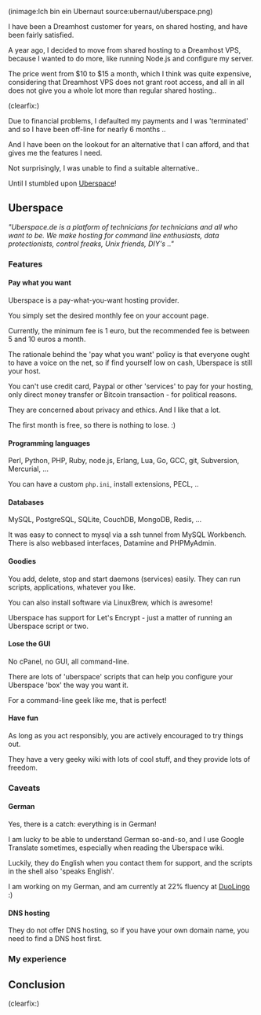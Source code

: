 <!--
Title: Ich bin ein Ubernaut
Author: Jacob Moen
Date: 2016/12/07 20:02
Datetime: 2016-12-07
Description: I have moved my websites from Dreamhost to Uberspace 
View: post
Disqusid: /2016/december/ich-bin-ein-ubernaut
ogimage: ubernaut/uberspace.png
thumb: ubernaut/uberspace_custom.png
Keywords: uberspace, ubernaut, hosting, dreamhost
Tags: hosting, uberspace
blogpost: true
published: false
-->
(inimage:Ich bin ein Ubernaut source:ubernaut/uberspace.png)

I have been a Dreamhost customer for years, on shared hosting, and have been fairly satisfied.

A year ago, I decided to move from shared hosting to a Dreamhost VPS, because I wanted to do more, like running Node.js and configure my server.

The price went from $10 to $15 a month, which I think was quite expensive, considering that Dreamhost VPS does not grant root access, and all in all does not give you a whole lot more than regular shared hosting..

(clearfix:)

Due to financial problems, I defaulted my payments and I was 'terminated' and so I have been off-line for nearly 6 months ..

And I have been on the lookout for an alternative that I can afford, and that gives me the features I need.

Not surprisingly, I was unable to find a suitable alternative.. 

Until I stumbled upon [Uberspace](https://uberspace.de/)!

## Uberspace ##

*"Uberspace.de is a platform of technicians for technicians and all who want to be. We make hosting for command line enthusiasts, data protectionists, control freaks, Unix friends, DIY's .."*

### Features ###

#### Pay what you want ####

Uberspace is a pay-what-you-want hosting provider.

You simply set the desired monthly fee on your account page.

Currently, the minimum fee is 1 euro, but the recommended fee is between 5 and 10 euros a month.

The rationale behind the 'pay what you want' policy is that everyone ought to have a voice on the net, so if find yourself low on cash, Uberspace is still your host.

You can't use credit card, Paypal or other 'services' to pay for your hosting, only direct money transfer or Bitcoin transaction - for political reasons.

They are concerned about privacy and ethics. And I like that a lot.

The first month is free, so there is nothing to lose. :)

#### Programming languages ####

Perl, Python, PHP, Ruby, node.js, Erlang, Lua, Go, GCC, git, Subversion, Mercurial, ...

You can have a custom `php.ini`, install extensions, PECL, ..

#### Databases ####

MySQL, PostgreSQL, SQLite, CouchDB, MongoDB, Redis, ...

It was easy to connect to mysql via a ssh tunnel from MySQL Workbench. There is also webbased interfaces, Datamine and PHPMyAdmin.

#### Goodies ####

You add, delete, stop and start daemons (services) easily. They can run scripts, applications, whatever you like.

You can also install software via LinuxBrew, which is awesome!

Uberspace has support for Let's Encrypt - just a matter of running an Uberspace script or two.

#### Lose the GUI ####

No cPanel, no GUI, all command-line.

There are lots of 'uberspace' scripts that can help you configure your Uberspace 'box' the way you want it.

For a command-line geek like me, that is perfect!

#### Have fun ####
As long as you act responsibly, you are actively encouraged to try things out.

They have a very geeky wiki with lots of cool stuff, and they provide lots of freedom.

### Caveats ###
#### German ####
Yes, there is a catch: everything is in German!

I am lucky to be able to understand German so-and-so, and I use Google Translate sometimes, especially when reading the Uberspace wiki.

Luckily, they do English when you contact them for support, and the scripts in the shell also 'speaks English'.

I am working on my German, and am currently at 22% fluency at [DuoLingo](https://www.duolingo.com/jacmoe) :)

#### DNS hosting ####
They do not offer DNS hosting, so if you have your own domain name, you need to find a DNS host first.

### My experience ###


## Conclusion ##

(clearfix:)
